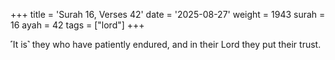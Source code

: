 +++
title = 'Surah 16, Verses 42'
date = '2025-08-27'
weight = 1943
surah = 16
ayah = 42
tags = ["lord"]
+++

˹It is˺ they who have patiently endured, and in their Lord they put their trust.
